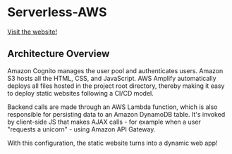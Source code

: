 # Serverless-AWS

[Visit the website!](https://main.d3evvaymuqvj80.amplifyapp.com/)

## Architecture Overview

Amazon Cognito manages the user pool and authenticates users.
Amazon S3 hosts all the HTML, CSS, and JavaScript.
AWS Amplify automatically deploys all files hosted in the project root directory, thereby making it easy to deploy static websites following a CI/CD model.

Backend calls are made through an AWS Lambda function, which is also responsible for persisting data to an Amazon DynamoDB table. It's invoked by client-side JS that makes AJAX calls - for example when a user "requests a unicorn" - using Amazon API Gateway.

With this configuration, the static website turns into a dynamic web app!
